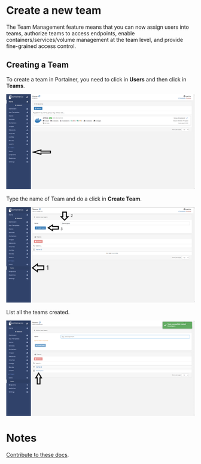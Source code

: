 # Create a new team

The Team Management feature means that you can now assign users into teams, authorize teams to access endpoints, enable containers/services/volume management at the team level, and provide fine-grained access control.

## Creating a Team

To create a team in Portainer, you need to click in <b>Users</b> and then click in <b>Teams</b>.

![team](assets/team1.png)

Type the name of Team and do a click in <b>Create Team</b>.

![team](assets/team2.webp)

List all the teams created.

![team](assets/team3.png)

# Notes

[Contribute to these docs](https://github.com/portainer/portainer-docs/blob/master/contributing.md).